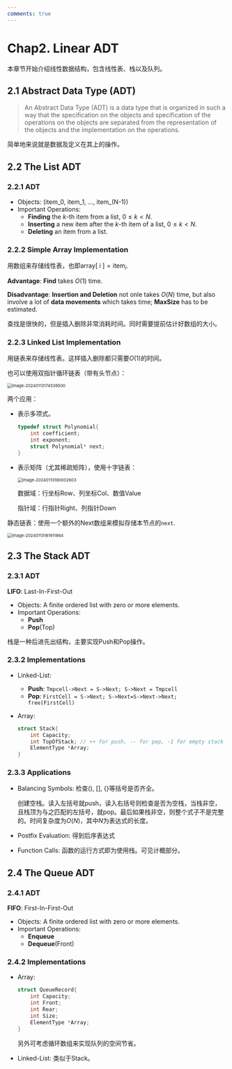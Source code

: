 ```yaml
---
comments: true
---
```


# Chap2. Linear ADT

本章节开始介绍线性数据结构，包含线性表、栈以及队列。

## 2.1 Abstract Data Type (ADT)

> An Abstract Data Type (ADT) is a data type that is organized in such a way that the specification on the objects and specification of the operations on the objects are separated from the representation of the objects and the implementation on the operations.

简单地来说就是数据及定义在其上的操作。

## 2.2 The List ADT

### 2.2.1 ADT

- Objects: (item_0, item_1, ..., item_(N-1))
- Important Operations:
  - **Finding** the $k$-th item from a list, $0\le k < N$.
  - **Inserting** a new item after the $k$-th item of a list, $0\le k <N$.
  - **Deleting** an item from a list.

### 2.2.2 Simple Array Implementation

用数组来存储线性表，也即$\mathrm{array}[\ i\ ]=\mathrm{item}_{i}$.

**Advantage**: **Find** takes $O(1)$ time.

**Disadvantage**: **Insertion and Deletion** not onle takes $O(N)$ time, but also involve a lot of **data movements** which takes time; **MaxSize** has to be estimated.

查找是很快的，但是插入删除非常消耗时间。同时需要提前估计好数组的大小。

### 2.2.3 Linked List Implementation

用链表来存储线性表。这样插入删除都只需要$O(1)$的时间。

也可以使用双指针循环链表（带有头节点）：

<img src="https://cdn.jsdelivr.net/gh/Frankoxer/image-host/pic/image-20240113174539500.png" alt="image-20240113174539500" style="zoom:67%;" />

两个应用：

- 表示多项式。

  ```c
  typedef struct Polynomial{
      int coefficient;
      int exponent;
      struct Polynomial* next;
  }
  ```

- 表示矩阵（尤其稀疏矩阵），使用十字链表：

  <img src="https://cdn.jsdelivr.net/gh/Frankoxer/image-host/pic/image-20240113180002603.png" alt="image-20240113180002603" style="zoom:67%;" />

  数据域：行坐标Row、列坐标Col、数值Value

  指针域：行指针Right、列指针Down

静态链表：使用一个额外的Next数组来模拟存储本节点的`next`.

<img src="https://cdn.jsdelivr.net/gh/Frankoxer/image-host/pic/image-20240113181911864.png" alt="image-20240113181911864" style="zoom: 67%;" />

## 2.3 The Stack ADT

### 2.3.1 ADT

**LIFO**: Last-In-First-Out

- Objects: A finite ordered list with zero or more elements.
- Important Operations:
  - **Push**
  - **Pop**(Top)

栈是一种后进先出结构，主要实现Push和Pop操作。

### 2.3.2 Implementations

- Linked-List:
  - **Push**: `Tmpcell->Next = S->Next; S->Next = Tmpcell`
  - **Pop**: `FirstCell = S->Next; S->Next=S->Next->Next; free(FirstCell)`

- Array:

  ```c
  struct Stack{
      int Capacity;
      int TopOfStack; // ++ for push, -- for pop, -1 for empty stack
      ElementType *Array;
  }
  ```

### 2.3.3 Applications

- Balancing Symbols: 检查(), [], {}等括号是否齐全。

  创建空栈。读入左括号就push，读入右括号则检查是否为空栈，当栈非空，且栈顶为与之匹配的左括号，就pop。最后如果栈非空，则整个式子不是完整的。时间复杂度为$O(N)$，其中$N$为表达式的长度。

- Postfix Evaluation: 得到后序表达式

- Function Calls: 函数的运行方式即为使用栈。可见计概部分。

## 2.4 The Queue ADT

### 2.4.1 ADT

**FIFO**: First-In-First-Out

- Objects: A finite ordered list with zero or more elements.
- Important Operations:
  - **Enqueue**
  - **Dequeue**(Front)

### 2.4.2 Implementations

- Array:

  ```c
  struct QueueRecord{
      int Capacity;
      int Front;
      int Rear;
      int Size;
      ElementType *Array;
  }
  ```

  另外可考虑循环数组来实现队列的空间节省。

- Linked-List: 类似于Stack。